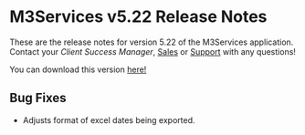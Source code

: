 # M3Services v5.22 Release Notes

<badge text= "Version 5.22" vertical="middle" />

<PageHeader />

These are the release notes for version 5.22 of the M3Services application.  Contact your _Client Success Manager_, [Sales](mailto:sales@zumasys.com?subject=Rover%20Desktop%20v1.7.5) or [Support](mailto:help@zumasys.com?subjectRover%20Desktop%20v1.7.5) with any questions!

You can download this version [here!](https://roverdesktop.blob.core.windows.net/apps/M3ServicesSetup_5.22.zip)

## Bug Fixes
 
- Adjusts format of excel dates being exported.


<PageFooter />
